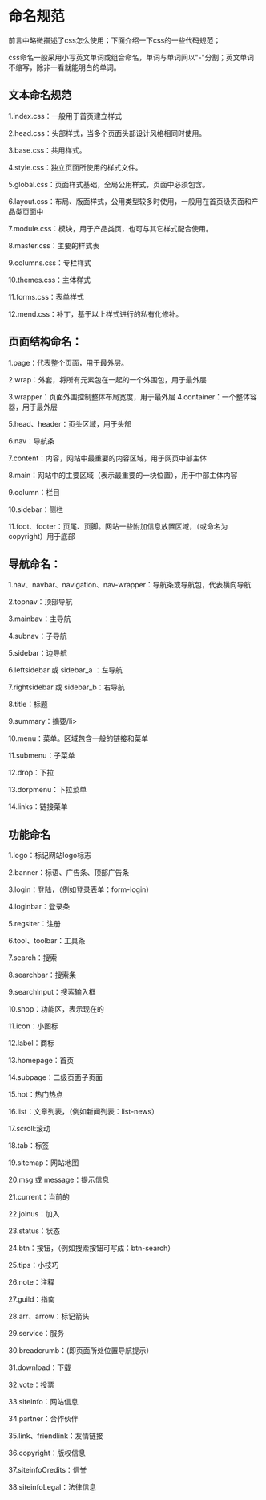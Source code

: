 # 命名规范
前言中略微描述了css怎么使用；下面介绍一下css的一些代码规范；

css命名一般采用小写英文单词或组合命名，单词与单词间以"-"分割；英文单词不缩写，除非一看就能明白的单词。

## 文本命名规范

1.index.css：一般用于首页建立样式

2.head.css：头部样式，当多个页面头部设计风格相同时使用。

3.base.css：共用样式。

4.style.css：独立页面所使用的样式文件。

5.global.css：页面样式基础，全局公用样式，页面中必须包含。

6.layout.css：布局、版面样式，公用类型较多时使用，一般用在首页级页面和产品类页面中

7.module.css：模块，用于产品类页，也可与其它样式配合使用。

8.master.css：主要的样式表

9.columns.css：专栏样式

10.themes.css：主体样式

11.forms.css：表单样式

12.mend.css：补丁，基于以上样式进行的私有化修补。

## 页面结构命名：

1.page：代表整个页面，用于最外层。

2.wrap：外套，将所有元素包在一起的一个外围包，用于最外层

3.wrapper：页面外围控制整体布局宽度，用于最外层
4.container：一个整体容器，用于最外层

5.head、header：页头区域，用于头部

6.nav：导航条

7.content：内容，网站中最重要的内容区域，用于网页中部主体

8.main：网站中的主要区域（表示最重要的一块位置），用于中部主体内容

9.column：栏目

10.sidebar：侧栏

11.foot、footer：页尾、页脚。网站一些附加信息放置区域，（或命名为copyright）用于底部

## 导航命名：

1.nav、navbar、navigation、nav-wrapper：导航条或导航包，代表横向导航

2.topnav：顶部导航

3.mainbav：主导航

4.subnav：子导航

5.sidebar：边导航

6.leftsidebar 或 sidebar_a ：左导航

7.rightsidebar 或 sidebar_b：右导航

8.title：标题

9.summary：摘要/li>

10.menu：菜单。区域包含一般的链接和菜单

11.submenu：子菜单

12.drop：下拉

13.dorpmenu：下拉菜单

14.links：链接菜单

## 功能命名

1.logo：标记网站logo标志

2.banner：标语、广告条、顶部广告条

3.login：登陆，（例如登录表单：form-login）

4.loginbar：登录条

5.regsiter：注册

6.tool、toolbar：工具条

7.search：搜索

8.searchbar：搜索条

9.searchlnput：搜索输入框

10.shop：功能区，表示现在的

11.icon：小图标

12.label：商标

13.homepage：首页

14.subpage：二级页面子页面

15.hot：热门热点

16.list：文章列表，（例如新闻列表：list-news）

17.scroll:滚动

18.tab：标签

19.sitemap：网站地图

20.msg 或 message：提示信息

21.current：当前的

22.joinus：加入

23.status：状态

24.btn：按钮，（例如搜索按钮可写成：btn-search）

25.tips：小技巧

26.note：注释

27.guild：指南

28.arr、arrow：标记箭头

29.service：服务

30.breadcrumb：(即页面所处位置导航提示）

31.download：下载

32.vote：投票

33.siteinfo：网站信息

34.partner：合作伙伴

35.link、friendlink：友情链接

36.copyright：版权信息

37.siteinfoCredits：信誉

38.siteinfoLegal：法律信息
